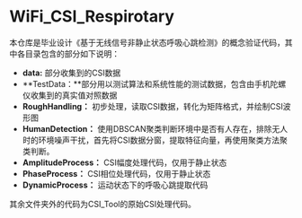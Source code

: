# WiFi_CSI_Respirotary
本仓库是毕业设计《基于无线信号非静止状态呼吸心跳检测》的概念验证代码，其中各目录包含的部分如下说明：

* **data:** 部分收集到的CSI数据
* **TestData：**部分用以测试算法和系统性能的测试数据，包含由手机陀螺仪收集到的真实值对照数据
* **RoughHandling：** 初步处理，读取CSI数据，转化为矩阵格式，并绘制CSI波形图
* **HumanDetection：** 使用DBSCAN聚类判断环境中是否有人存在，排除无人时的环境噪声干扰，首先将CSI数据分窗，提取特征向量，再使用聚类方法聚类判断。
* **AmplitudeProcess：** CSI幅度处理代码，仅用于静止状态
* **PhaseProcess：** CSI相位处理代码，仅用于静止状态
* **DynamicProcess：** 运动状态下的呼吸心跳提取代码

其余文件夹外的代码为CSI_Tool的原始CSI处理代码。
